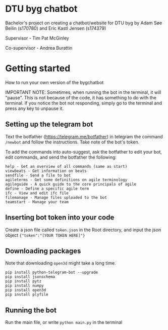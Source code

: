 # DTU byg chatbot
Bachelor's project on creating a chatbot/website for DTU byg by Adam Søe Beilin (s170780) and Eric Kastl Jensen (s174379)

Supervisor - Tim Pat McGinley

Co-supervisor - Andrea Burattin

# Getting started
How to run your own version of the bygchatbot

IMPORTANT NOTE: Sometimes, when running the bot in the terminal, it will "pause". This is not because of the code, it has something to do with the terminal. If you notice the bot not responding, simply go to the terminal and press any key to unpause it. 

## Setting up the telegram bot
Text the botfather (https://telegram.me/botfather) in telegram the command `/newbot` and follow the instructions. Take note of the bot's token.

To add the commands into auto-suggest, ask the botfather to edit your bot, edit commands, and send the botfather the following:

```start - Get an overview of all commands
help - Get an overview of all commands (same as start)
viewbeats - Get information on beats
sendfile - Send a file to bot
agileterms - Get some definitions on agile terminology
agileguide - A quick guide to the core principals of agile
define - Define a specific agile term
ifc - View and edit ifc file
filemanage - Manage files uploaded to the bot
teamstart - Manage your team
```

## Inserting bot token into your code
Create a json file called `token.json` in the Root directory, and input the json object `{"token":"[YOUR TOKEN HERE]"}`

## Downloading packages
Note that downloading `open3d` might take a long time. 
```
pip install python-telegram-bot --upgrade
pip install jsonschema
pip install pytz
pip install numpy
pip install open3d
pip install plyfile
```

## Running the bot
Run the main file, or write `python main.py` in the terminal
